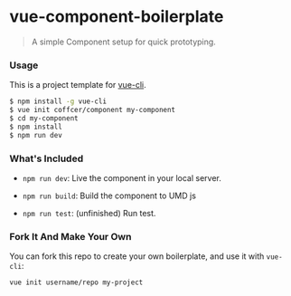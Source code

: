 # vue-component-boilerplate

> A simple Component setup for quick prototyping.

### Usage

This is a project template for [vue-cli](https://github.com/vuejs/vue-cli).

``` bash
$ npm install -g vue-cli
$ vue init coffcer/component my-component
$ cd my-component
$ npm install
$ npm run dev
```

### What's Included

- `npm run dev`: Live the component in your local server.

- `npm run build`: Build the component to UMD js

- `npm run test`: (unfinished) Run test.


### Fork It And Make Your Own

You can fork this repo to create your own boilerplate, and use it with `vue-cli`:

``` bash
vue init username/repo my-project
```
